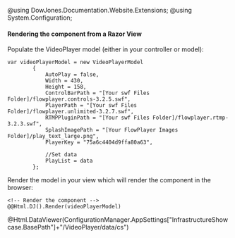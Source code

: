 ﻿@using DowJones.Documentation.Website.Extensions;
@using System.Configuration;
#### Rendering the component from a Razor View

Populate the VideoPlayer model (either in your controller or model):

	var videoPlayerModel = new VideoPlayerModel
            {
                AutoPlay = false,
                Width = 430,
                Height = 158,                
                ControlBarPath = "[Your swf Files Folder]/flowplayer.controls-3.2.5.swf",
                PlayerPath = "[Your swf Files Folder]/flowplayer.unlimited-3.2.7.swf",
                RTMPPluginPath = "[Your swf Files Folder]/flowplayer.rtmp-3.2.3.swf",
                SplashImagePath = "[Your FlowPlayer Images Folder]/play_text_large.png",
                PlayerKey = "75a6c4404d9ffa80a63",
				
				//Set data
				PlayList = data
            };

Render the model in your view which will render the component in the browser:

	<!-- Render the component -->
	@@Html.DJ().Render(videoPlayerModel)

@Html.DataViewer(ConfigurationManager.AppSettings["InfrastructureShowcase.BasePath"]+"/VideoPlayer/data/cs")